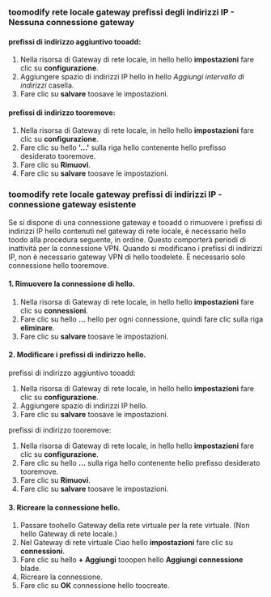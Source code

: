 ### <a name="noconnection"></a>toomodify rete locale gateway prefissi degli indirizzi IP - Nessuna connessione gateway

#### <a name="tooadd-additional-address-prefixes"></a>prefissi di indirizzo aggiuntivo tooadd:

1. Nella risorsa di Gateway di rete locale, in hello hello **impostazioni** fare clic su **configurazione**.
2. Aggiungere spazio di indirizzi IP hello in hello *Aggiungi intervallo di indirizzi* casella.
3. Fare clic su **salvare** toosave le impostazioni.

#### <a name="tooremove-address-prefixes"></a>prefissi di indirizzo tooremove:

1. Nella risorsa di Gateway di rete locale, in hello hello **impostazioni** fare clic su **configurazione**.
2. Fare clic su hello **'...'** sulla riga hello contenente hello prefisso desiderato tooremove.
3. Fare clic su **Rimuovi**.
4. Fare clic su **salvare** toosave le impostazioni.

### <a name="withconnection"></a>toomodify rete locale gateway prefissi di indirizzi IP - connessione gateway esistente

Se si dispone di una connessione gateway e tooadd o rimuovere i prefissi di indirizzi IP hello contenuti nel gateway di rete locale, è necessario hello toodo alla procedura seguente, in ordine. Questo comporterà periodi di inattività per la connessione VPN. Quando si modificano i prefissi di indirizzi IP, non è necessario gateway VPN di hello toodelete. È necessario solo connessione hello tooremove.

#### <a name="1-remove-hello-connection"></a>1. Rimuovere la connessione di hello.

1. Nella risorsa di Gateway di rete locale, in hello hello **impostazioni** fare clic su **connessioni**.
2. Fare clic su hello **...**  hello per ogni connessione, quindi fare clic sulla riga **eliminare**.
3. Fare clic su **salvare** toosave le impostazioni.

#### <a name="2-modify-hello-address-prefixes"></a>2. Modificare i prefissi di indirizzo hello.

prefissi di indirizzo aggiuntivo tooadd:

1. Nella risorsa di Gateway di rete locale, in hello hello **impostazioni** fare clic su **configurazione**.
2. Aggiungere spazio di indirizzi IP hello.
3. Fare clic su **salvare** toosave le impostazioni.

prefissi di indirizzo tooremove:

1. Nella risorsa di Gateway di rete locale, in hello hello **impostazioni** fare clic su **configurazione**.
2. Fare clic su hello **...**  sulla riga hello contenente hello prefisso desiderato tooremove.
3. Fare clic su **Rimuovi**.
4. Fare clic su **salvare** toosave le impostazioni.

#### <a name="3-recreate-hello-connection"></a>3. Ricreare la connessione hello.

1. Passare toohello Gateway della rete virtuale per la rete virtuale. (Non hello Gateway di rete locale.)
2. Nel Gateway di rete virtuale Ciao hello **impostazioni** fare clic su **connessioni**.
3. Fare clic su hello **+ Aggiungi** tooopen hello **Aggiungi connessione** blade.
4. Ricreare la connessione.
5. Fare clic su **OK** connessione hello toocreate.
